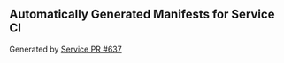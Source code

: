 ## Automatically Generated Manifests for Service CI
Generated by [Service PR #637](https://github.com/trustyai-explainability/trustyai-explainability/pull/637)
